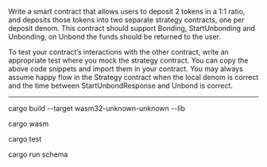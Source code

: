 Write a smart contract that allows users to deposit 2 tokens in a 1:1 ratio, and deposits those tokens into two separate strategy contracts, one per deposit denom. This contract should  support Bonding, StartUnbonding and Unbonding, on Unbond the funds should be returned to the user.

To test your contract’s interactions with the other contract, write an appropriate test where you mock the strategy contract. You can copy the above code snippets and import them in your contract. You may always assume happy flow in the Strategy contract when the local denom is correct and the time between StartUnbondResponse and Unbond is correct.

-------------------------------------------------------------------------
cargo build --target wasm32-unknown-unknown --lib

cargo wasm  

cargo test

cargo run schema